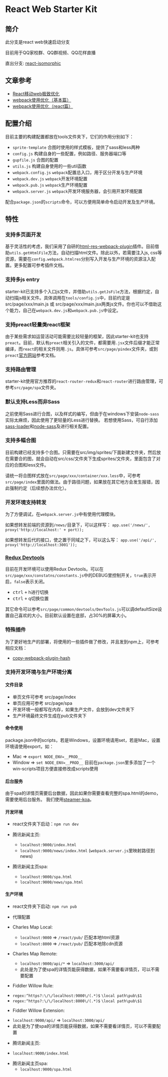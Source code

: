 # React Web Starter Kit

## 简介
此分支是react web快速启动分支

目前用于QQ家校群、QQ群视频、QQ花样直播

直出分支: [react-isomorphic](https://github.com/SteamerTeam/steamer-react/tree/react-isomorphic)


## 文章参考
* [React移动web极致优化](https://github.com/lcxfs1991/blog/issues/8)
* [webpack使用优化（基本篇）](https://github.com/lcxfs1991/blog/issues/2)
* [webpack使用优化（react篇）](https://github.com/lcxfs1991/blog/issues/7)

## 配置介绍
目前主要的构建配置都放在tools文件夹下，它们的作用分别如下：
* `sprite-template`     合图时使用的样式模板，提供了sass和less两种
* `config.js`           构建自身的一些配置，例如路径、服务器端口等
* `gupfile.js`          合图的配置
* `utils.js`            构建自身使用的一些util函数
* `webpack.config.js`   `webpack`配置总入口，用于区分开发与生产环境
* `webpack.dev.js`      `webpack`开发环境配置
* `webpack.pub.js` 	    `webpack`生产环境配置
* `webpack.server.js`   `webpack`开发环境服务器，会引用开发环境配置

配合`package.json`的`scripts`命令，可以方便用简单命令启动开发及生产环境。

## 特性
### 支持多页面开发
基于灵活性的考虑，我们采用了自研的[html-res-webpack-plugin](https://github.com/lcxfs1991/html-res-webpack-plugin)插件。目前借助`utils.getHtmlFile`方法，自动扫描html文件。除此以外，若需要注入js, css等资源，需要在`config.webpack.htmlres`分别写入开发与生产环境的资源注入配置。更多配置可参考插件文档。

### 支持多js entry
starter-kit已支持多个入口js文件，并借助`utils.getJsFile`方法，根据约定，自动扫描js相关文件。具体调用在`tools/config.js`中，目前约定是src/page/xxx/main.js 或 src/page/xxx/main.jsx两类js文件。你也可以不借助这个能力，自己在`webpack.dev.js`和`webpack.pub.js`中设定。

### 支持preact轻量类react框架
由于某些需求如运营活动可能需要比较轻量的框架，因此starter-kit也支持`preact`。目前，默认有`preact`相关引入的文件，都需要用`.jsx`文件后缀才能正常编译，而`react`的相关文件则用`.js`。具体可参考`src/page/pindex`文件夹，或到`preact`[官方网站](https://preactjs.com/)参考文档。

### 支持路由管理
starter-kit使用官方推荐的`react-router-redux`和`react-router`进行路由管理，可参考`src/page/spa`文件夹。

### 默认支持Less而非Sass
之前使用Sass进行合图，以及样式的编写，但由于在windows下安装`node-sass`实际太麻烦，因此使用了更轻量的Less进行替换。
若想使用Sass，可自行添加[sass-loader](https://github.com/jtangelder/sass-loader)和[node-sass](https://github.com/sass/node-sass)及进行相关配置。


### 支持多幅合图
目前构建已经支持多个合图。只需要在src/img/sprites/下面新建文件夹，然后放在需要合的图，就会自动在src/css/文件夹下生成sprites/文件夹，里面包含了对应的合图和less文件。

请统一将合图样式放在`src/page/xxx/container/xxx.less`中，可参考`src/page/index`里面的做法。由于路径问题，如果放在其它地方会发生报错，因此强制约定（后续想办法优化）。


### 开发环境支持转发
为了方便调试，在`webpack.server.js`中有使用代理模块。

如果想转发前端的资源到`/news/`目录下，可以这样写：
`app.use('/news/', proxy('http://localhost:' + port));`

如果想转发后代的接口，使之置于同域之下，可以这么写：
`app.use('/api/', proxy('http://localhost:3001'));`


### [Redux Devtools](https://github.com/gaearon/redux-devtools)
目前在开发环境可以使用Redux Devtools。可以在`src/page/xxx/constatns/constants.js`中的DEBUG里控制开关，`true`表示开启，`false`表示关闭。

* <kbd>ctrl</kbd> <kbd>+</kbd> h进行切换
* <kbd>ctrl</kbd> <kbd>+</kbd> q切换位置

其它命令可以参考`src/page/common/devtools/DevTools.js`可以调defaultSize设置自己喜欢的大小。目前默认设置在底部，占30%的屏幕大小。


### 特殊插件
为了更好地生产的部署，将使用的一些插件做了修改，并且发到npm上，可参考相应文档：
* [copy-webpack-plugin-hash](https://www.npmjs.com/package/copy-webpack-plugin-hash)

### 支持开发环境与生产环境分离
#### 文件目录
* 单页文件可参考 src/page/index
* 单页应用可参考 src/page/spa
* 开发环境一般都写在内存，如果生产文件，会放到dev文件夹下
* 生产环境最终文件生成在pub文件夹下

#### 命令使用
package.json中的scripts，若是Windows，设置环境请用set，若是Mac，设置环境请使用export，如：
* Mac => `export NODE_ENV=__PROD__`
* Window => `set NODE_ENV=__PROD__`
目前在`package.json`里多添加了一个win-scripts项目方便直接修改成scripts使用

#### 后台服务
由于spa的详情页需要后台数据，因此如果你需要查看完整的spa.html的demo，需要使用后台服务。
我们使用[steamer-koa](https://github.com/SteamerTeam/steamer-koa)。

#### 开发环境
* react文件夹下启动：`npm run dev`

* 腾讯新闻主页:
  - `localhost:9000/index.html` 
  - `localhost:9000/news/index.html` (`webpack.server.js`里映射路径到news)

* 腾讯新闻主页spa:
  - `localhost:9000/spa.html`
  - `localhost:9000/news/spa.html`


#### 生产环境
* react文件夹下启动: `npm run pub`

* 代理配置
* Charles Map Local: 
  - `localhost:9000` => `/react/pub/` 匹配本地html资源
  - `localhost:8000` => `/react/pub/` 匹配本地除cdn资源 

* Charles Map Remote: 
  - `localhost:9000/api/*` => `localhost:3000/api/`
  - 此处是为了使spa的详情页能获得数据，如果不需要看详情页，可以不需要配置

* Fiddler Willow Rule:
 - `regex:^https?:\/\/localhost:9000\/(.*)$`    `\local path\pub\$1`
 - `regex:^https?:\/\/localhost:8000\/(.*)$`    `\local path\pub\$1`

* Fiddler Willow Extension:
 - `localhost:9000/api/` => `localhost:3000/api/`
 - 此处是为了使spa的详情页能获得数据，如果不需要看详情页，可以不需要配置

 * 腾讯新闻主页:
  - `localhost:9000/index.html` 

* 腾讯新闻主页spa:
  - `localhost:9000/spa.html`